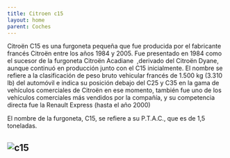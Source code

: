 ```yaml
---
title: Citroen c15
layout: home
parent: Coches
---
```


Citroën C15 es una furgoneta pequeña que fue producida por el fabricante francés Citroën entre los años 1984 y 2005. Fue presentado en 1984 como el sucesor de la furgoneta Citroën Acadiane ​ ,derivado del Citroën Dyane, aunque continuó en producción junto con el C15 inicialmente. El nombre se refiere a la clasificación de peso bruto vehicular francés de 1.500 kg (3.310 lb) del automóvil e indica su posición debajo del C25 y C35 en la gama de vehículos comerciales de Citroën en ese momento, también fue uno de los vehículos comerciales más vendidos por la compañía, y su competencia directa fue la Renault Express (hasta el año 2000)

El nombre de la furgoneta, C15, se refiere a su P.T.A.C., que es de 1,5 toneladas.

![c15](https://img.remediosdigitales.com/ba4560/citroen-c15/450_1000.jpg)
----

[^1]: [It can take up to 10 minutes for changes to your site to publish after you push the changes to GitHub](https://docs.github.com/en/pages/setting-up-a-github-pages-site-with-jekyll/creating-a-github-pages-site-with-jekyll#creating-your-site).

[Just the Docs]: https://just-the-docs.github.io/just-the-docs/
[GitHub Pages]: https://docs.github.com/en/pages
[README]: https://github.com/just-the-docs/just-the-docs-template/blob/main/README.md
[Jekyll]: https://jekyllrb.com
[GitHub Pages / Actions workflow]: https://github.blog/changelog/2022-07-27-github-pages-custom-github-actions-workflows-beta/
[use this template]: https://github.com/just-the-docs/just-the-docs-template/generate
